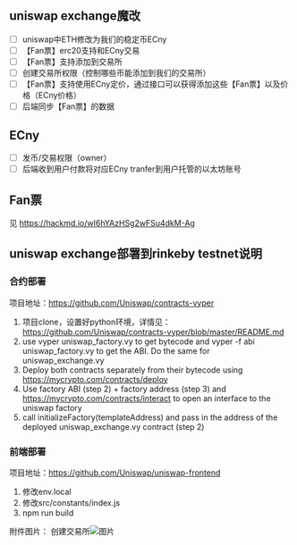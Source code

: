 ## uniswap exchange魔改
- [ ] uniswap中ETH修改为我们的稳定币ECny
- [ ] 【Fan票】erc20支持和ECny交易
- [ ] 【Fan票】支持添加到交易所
- [ ] 创建交易所权限（控制哪些币能添加到我们的交易所）
- [ ] 【Fan票】支持使用ECny定价，通过接口可以获得添加这些【Fan票】以及价格（ECny价格）
- [ ] 后端同步【Fan票】的数据

## ECny
- [ ] 发币/交易权限（owner）
- [ ] 后端收到用户付款将对应ECny tranfer到用户托管的以太坊账号

## Fan票
见 https://hackmd.io/wI6hYAzHSg2wFSu4dkM-Ag


## uniswap exchange部署到rinkeby testnet说明
### 合约部署
项目地址：https://github.com/Uniswap/contracts-vyper
1. 项目clone，设置好python环境，详情见：https://github.com/Uniswap/contracts-vyper/blob/master/README.md
2. use vyper uniswap_factory.vy to get bytecode and vyper -f abi uniswap_factory.vy to get the ABI. Do the same for uniswap_exchange.vy
3. Deploy both contracts separately from their bytecode using https://mycrypto.com/contracts/deploy
4. Use factory ABI (step 2) + factory address (step 3) and https://mycrypto.com/contracts/interact to open an interface to the uniswap factory
5. call initializeFactory(templateAddress) and pass in the address of the deployed uniswap_exchange.vy contract (step 2)

### 前端部署
项目地址：https://github.com/Uniswap/uniswap-frontend
1. 修改env.local
2. 修改src/constants/index.js
3. npm run build


附件图片：
创建交易所![图片](/api/project/93154/files/2665881/imagePreview)
